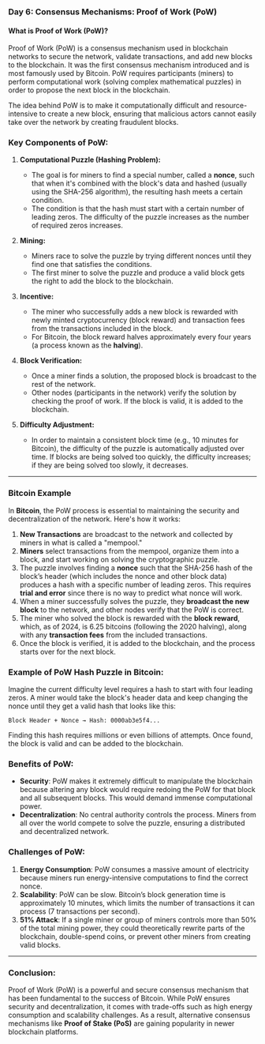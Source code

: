 ### Day 6: Consensus Mechanisms: Proof of Work (PoW)
#### What is Proof of Work (PoW)?

Proof of Work (PoW) is a consensus mechanism used in blockchain networks to secure the network, validate transactions, and add new blocks to the blockchain. It was the first consensus mechanism introduced and is most famously used by Bitcoin. PoW requires participants (miners) to perform computational work (solving complex mathematical puzzles) in order to propose the next block in the blockchain. 

The idea behind PoW is to make it computationally difficult and resource-intensive to create a new block, ensuring that malicious actors cannot easily take over the network by creating fraudulent blocks.

### Key Components of PoW:
1. **Computational Puzzle (Hashing Problem):**
   - The goal is for miners to find a special number, called a **nonce**, such that when it's combined with the block's data and hashed (usually using the SHA-256 algorithm), the resulting hash meets a certain condition.
   - The condition is that the hash must start with a certain number of leading zeros. The difficulty of the puzzle increases as the number of required zeros increases.
   
2. **Mining:**
   - Miners race to solve the puzzle by trying different nonces until they find one that satisfies the conditions.
   - The first miner to solve the puzzle and produce a valid block gets the right to add the block to the blockchain.
   
3. **Incentive:**
   - The miner who successfully adds a new block is rewarded with newly minted cryptocurrency (block reward) and transaction fees from the transactions included in the block.
   - For Bitcoin, the block reward halves approximately every four years (a process known as the **halving**).

4. **Block Verification:**
   - Once a miner finds a solution, the proposed block is broadcast to the rest of the network.
   - Other nodes (participants in the network) verify the solution by checking the proof of work. If the block is valid, it is added to the blockchain.

5. **Difficulty Adjustment:**
   - In order to maintain a consistent block time (e.g., 10 minutes for Bitcoin), the difficulty of the puzzle is automatically adjusted over time. If blocks are being solved too quickly, the difficulty increases; if they are being solved too slowly, it decreases.

---

### Bitcoin Example

In **Bitcoin**, the PoW process is essential to maintaining the security and decentralization of the network. Here's how it works:

1. **New Transactions** are broadcast to the network and collected by miners in what is called a "mempool."
2. **Miners** select transactions from the mempool, organize them into a block, and start working on solving the cryptographic puzzle.
3. The puzzle involves finding a **nonce** such that the SHA-256 hash of the block’s header (which includes the nonce and other block data) produces a hash with a specific number of leading zeros. This requires **trial and error** since there is no way to predict what nonce will work.
4. When a miner successfully solves the puzzle, they **broadcast the new block** to the network, and other nodes verify that the PoW is correct.
5. The miner who solved the block is rewarded with the **block reward**, which, as of 2024, is 6.25 bitcoins (following the 2020 halving), along with any **transaction fees** from the included transactions.
6. Once the block is verified, it is added to the blockchain, and the process starts over for the next block.

### Example of PoW Hash Puzzle in Bitcoin:

Imagine the current difficulty level requires a hash to start with four leading zeros. A miner would take the block's header data and keep changing the nonce until they get a valid hash that looks like this:

```
Block Header + Nonce → Hash: 0000ab3e5f4...
```

Finding this hash requires millions or even billions of attempts. Once found, the block is valid and can be added to the blockchain.

### Benefits of PoW:
- **Security**: PoW makes it extremely difficult to manipulate the blockchain because altering any block would require redoing the PoW for that block and all subsequent blocks. This would demand immense computational power.
- **Decentralization**: No central authority controls the process. Miners from all over the world compete to solve the puzzle, ensuring a distributed and decentralized network.

### Challenges of PoW:
1. **Energy Consumption**: PoW consumes a massive amount of electricity because miners run energy-intensive computations to find the correct nonce.
2. **Scalability**: PoW can be slow. Bitcoin’s block generation time is approximately 10 minutes, which limits the number of transactions it can process (7 transactions per second).
3. **51% Attack**: If a single miner or group of miners controls more than 50% of the total mining power, they could theoretically rewrite parts of the blockchain, double-spend coins, or prevent other miners from creating valid blocks.

---

### Conclusion:
Proof of Work (PoW) is a powerful and secure consensus mechanism that has been fundamental to the success of Bitcoin. While PoW ensures security and decentralization, it comes with trade-offs such as high energy consumption and scalability challenges. As a result, alternative consensus mechanisms like **Proof of Stake (PoS)** are gaining popularity in newer blockchain platforms.
